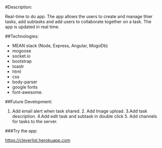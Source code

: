 #Description:

Real-time to do app.
The app allows the users to create and manage thier tasks, add subtasks and add users to collaborate together on a task. The app is updated in real time.



##Technologies: 

* MEAN stack (Node, Express, Angular, MogoDb) 
* mogoose 
* socket.io
* bootstrap
* toastr
* html
* css
* body-parser
* google fonts
* font-awesome.

##Future Development: 
1. Add email alert when task shared. 2. Add Image upload. 3.Add task description. 4.Add edit task and subtask in double click 5. Add channels for tasks to the server.

###Try the app: 

https://cleverlist.herokuapp.com